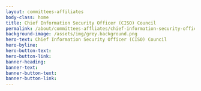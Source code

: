 ```yaml
---
layout: committees-affiliates
body-class: home
title: Chief Information Security Officer (CISO) Council 
permalink: /about/committees-affliates/chief-information-security-officer-council/
background-image: /assets/img/grey.background.png
hero-text: Chief Information Security Officer (CISO) Council
hero-byline:
hero-button-text: 
hero-button-link: 
banner-heading: 
banner-text: 
banner-button-text: 
banner-button-link: 
---
```

